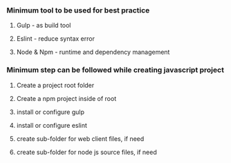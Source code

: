 ### Minimum tool to be used for best practice

1. Gulp -  as build tool

2. Eslint - reduce syntax error

3. Node & Npm - runtime and dependency management


### Minimum step can be followed while creating javascript project

1. Create a project root folder

2. Create a npm project inside of root

3. install or configure gulp

4. install or configure eslint

5. create sub-folder for web client files, if need

6. create sub-folder for node js source files, if need


